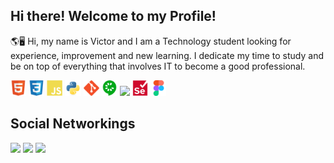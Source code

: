 
## Hi there! Welcome to my Profile!
🌎🖥 Hi, my name is Victor and I am a Technology student looking for experience, improvement and new learning. I dedicate my time to study and be on top of everything that involves IT to become a good professional.

 <div>
 <img src="https://raw.githubusercontent.com/devicons/devicon/master/icons/html5/html5-original.svg" width="5%"/>
 <img src="https://raw.githubusercontent.com/devicons/devicon/master/icons/css3/css3-original.svg" width="5%"/>
 <img src="https://raw.githubusercontent.com/devicons/devicon/master/icons/javascript/javascript-plain.svg" width="5%"/>
 <img src="https://raw.githubusercontent.com/devicons/devicon/master/icons/python/python-original.svg" width = "5%"/>
 <img src="https://raw.githubusercontent.com/devicons/devicon/master/icons/git/git-original.svg" width ="5%"/>
 <img src="https://github.com/devicons/devicon/blob/master/icons/cucumber/cucumber-plain.svg" width = "5%"/>
 <img src="https://static-00.iconduck.com/assets.00/cypress-icon-512x512-ovcrvspz.png" width = "5%"/>
 <img src="https://github.com/devicons/devicon/blob/master/icons/selenium/selenium-original.svg" width = "5%"/>
 <img src="https://github.com/devicons/devicon/blob/master/icons/figma/figma-original.svg" width = "5%"/>
  
  
 </div>
 
 ## Social Networkings
 <div>
  
 <a href="https://www.instagram.com/ovictorpa" target="_blank"><img src="https://img.shields.io/badge/Instagram-E4405F?style=for-the-badge&logo=instagram&logoColor=white" target="_blank"></a>
 <a href="https://www.linkedin.com/in/victor-anthony-638875211/" target="_blank"><img src="https://img.shields.io/badge/LinkedIn-0077B5?style=for-the-badge&logo=linkedin&logoColor=white" target="_blank"></a>
 <a href="anthonyvictor90@gmail.com" target="_blank"><img src="https://img.shields.io/badge/Gmail-D14836?style=for-the-badge&logo=gmail&logoColor=white" target="_blank"></a>
  
 </div>
 

 
 
 
 


